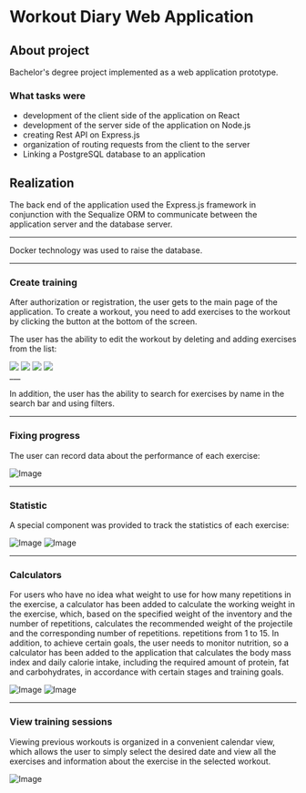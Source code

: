 # Workout Diary Web Application

## About project
Bachelor's degree project implemented as a web application prototype. 

### What tasks were
- development of the client side of the application on React
- development of the server side of the application on Node.js
- creating Rest API on Express.js
- organization of routing requests from the client to the server
- Linking a PostgreSQL database to an application

##  Realization
The back end of the application used the Express.js framework in conjunction with the Sequalize ORM to communicate between the application server and the database server.
___

Docker technology was used to raise the database. 
___

### Create training

After authorization or registration, the user gets to the main page of the application. To create a workout, you need to add exercises to the workout by clicking the button at the bottom of the screen.

The user has the ability to edit the workout by deleting and adding exercises from the list:


<div>
    <img align=top src="https://github.com/AlexSunchozz/react-fitnotes/blob/master/assets/photo_2023-06-12_15-33-57.jpg"/>
    <img align=top src="https://github.com/AlexSunchozz/react-fitnotes/blob/master/assets/%D0%A0%D0%B8%D1%81%D1%83%D0%BD%D0%BE%D0%BA10.png"/>
    <img align=top src="https://github.com/AlexSunchozz/react-fitnotes/blob/master/assets/%D0%A0%D0%B8%D1%81%D1%83%D0%BD%D0%BE%D0%BA9.png"/>
    <img align=top src="https://github.com/AlexSunchozz/react-fitnotes/blob/master/assets/%D0%A0%D0%B8%D1%81%D1%83%D0%BD%D0%BE%D0%BA7.png"/>
<div>
___

In addition, the user has the ability to search for exercises by name in the search bar and using filters.
___

### Fixing progress

The user can record data about the performance of each exercise:

![Image](https://github.com/AlexSunchozz/react-fitnotes/blob/master/assets/%D0%A0%D0%B8%D1%81%D1%83%D0%BD%D0%BE%D0%BA8.png)

___

### Statistic

A special component was provided to track the statistics of each exercise:

![Image](https://github.com/AlexSunchozz/react-fitnotes/blob/master/assets/%D0%A0%D0%B8%D1%81%D1%83%D0%BD%D0%BE%D0%BA2.png)
![Image](https://github.com/AlexSunchozz/react-fitnotes/blob/master/assets/%D0%A0%D0%B8%D1%81%D1%83%D0%BD%D0%BE%D0%BA1.png)

___

### Calculators

For users who have no idea what weight to use for how many repetitions in the exercise, a calculator has been added to calculate the working weight in the exercise, which, based on the specified weight of the inventory and the number of repetitions, calculates the recommended weight of the projectile and the corresponding number of repetitions. repetitions from 1 to 15.
In addition, to achieve certain goals, the user needs to monitor nutrition, so a calculator has been added to the application that calculates the body mass index and daily calorie intake, including the required amount of protein, fat and carbohydrates, in accordance with certain stages and training goals.

![Image](https://github.com/AlexSunchozz/react-fitnotes/blob/master/assets/%D0%A0%D0%B8%D1%81%D1%83%D0%BD%D0%BE%D0%BA6.png)
![Image](https://github.com/AlexSunchozz/react-fitnotes/blob/master/assets/%D0%A0%D0%B8%D1%81%D1%83%D0%BD%D0%BE%D0%BA5.png)
___

### View training sessions

Viewing previous workouts is organized in a convenient calendar view, which allows the user to simply select the desired date and view all the exercises and information about the exercise in the selected workout.

![Image](https://github.com/AlexSunchozz/react-fitnotes/blob/master/assets/%D0%A0%D0%B8%D1%81%D1%83%D0%BD%D0%BE%D0%BA4.png)